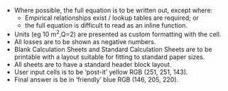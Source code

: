 - Where possible, the full equation is to be written out, except where:
  - Empirical relationships exist / lookup tables are required; or
  - the full equation is difficult to read as an inline function.
- Units (eg 10 m<sup>2</sup>,Q=2) are presented as custom formatting with the cell.
- All losses are to be shown as negative numbers.
- Blank Calculation Sheets and Standard Calculation Sheets are to be printable with a layout suitable for fitting to standard paper sizes.
- All sheets are to have a standard header block layout.
- User input cells is to be ‘post-it’ yellow RGB (251, 251, 143).
- Final answer is be in ‘friendly’ blue RGB (146, 205, 220).

